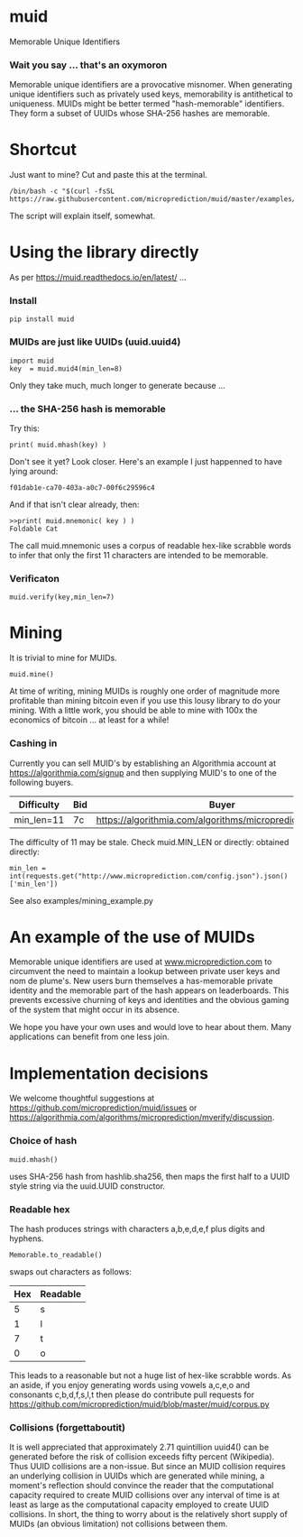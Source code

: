 # muid
Memorable Unique Identifiers 

### Wait you say ... that's an oxymoron

Memorable unique identifiers are a provocative misnomer. When generating 
unique identifiers such as privately used keys, memorability is antithetical
to uniqueness. MUIDs might be better termed "hash-memorable" identifiers. They form a subset of UUIDs whose SHA-256 hashes are memorable. 
 
# Shortcut 

Just want to mine? Cut and paste this at the terminal. 

    /bin/bash -c "$(curl -fsSL https://raw.githubusercontent.com/microprediction/muid/master/examples/mine_from_venv.sh)"
 
The script will explain itself, somewhat. 
 
# Using the library directly

As per https://muid.readthedocs.io/en/latest/ ...

### Install 

    pip install muid

### MUIDs are just like UUIDs  (uuid.uuid4)
 
    import muid
    key  = muid.muid4(min_len=8)  
    
Only they take much, much longer to generate because ...
 
### ... the SHA-256 hash is memorable 
    
Try this:
    
    print( muid.mhash(key) )    
    
Don't see it yet? Look closer. Here's an example I just happenned to have lying around:

    f01dab1e-ca70-403a-a0c7-00f6c29596c4

And if that isn't clear already, then:

    >>print( muid.mnemonic( key ) )
    Foldable Cat  
    
The call muid.mnemonic uses a corpus of readable hex-like scrabble words to infer that only the first 11 characters
are intended to be memorable. 

### Verificaton 

    muid.verify(key,min_len=7)

# Mining 

It is trivial to mine for MUIDs. 
    
    muid.mine()
    
At time of writing, mining MUIDs is roughly one order of magnitude more profitable than mining bitcoin even if you use this 
lousy library to do your mining. With a little work, you should be able to mine with 100x the economics of bitcoin ... at least
for a while! 
    
### Cashing in 

Currently you can sell MUID's by establishing an Algorithmia account at https://algorithmia.com/signup and then 
supplying MUID's to one of the following buyers. 

  | Difficulty |  Bid  |  Buyer                                                      |
  |------------|-------|-------------------------------------------------------------|
  | min_len=11 | 7c    | https://algorithmia.com/algorithms/microprediction/mverify  |

The difficulty of 11 may be stale. Check muid.MIN_LEN or directly: 
obtained directly:

    min_len = int(requests.get("http://www.microprediction.com/config.json").json()['min_len'])

See also examples/mining_example.py  

# An example of the use of MUIDs 

Memorable unique identifiers are used at www.microprediction.com to circumvent the need to maintain a lookup
between private user keys and nom de plume's. New users burn themselves a 
has-memorable private identity and the memorable part of the hash appears on leaderboards. This prevents excessive churning of
keys and identities and the obvious gaming of the system that might occur in its absence. 
 
We hope you have your own uses and would love to hear about them. Many applications can benefit
from one less join. 
    
# Implementation decisions 

We welcome thoughtful suggestions at https://github.com/microprediction/muid/issues or https://algorithmia.com/algorithms/microprediction/mverify/discussion. 

### Choice of hash    

    muid.mhash() 
    
uses SHA-256 hash from hashlib.sha256, then maps the first half to a UUID style string via the uuid.UUID constructor.  

### Readable hex
    
The hash produces strings with characters a,b,e,d,e,f plus digits and hyphens. 

    Memorable.to_readable()
 
swaps out characters as follows:

  | Hex  | Readable  |
  |------|-----------|
  | 5    |s          |
  | 1    |l          |
  | 7    |t          |
  | 0    |o          | 
  
This leads to a reasonable but not a huge list of hex-like scrabble words. As an aside, if you enjoy
generating words using vowels a,c,e,o and consonants c,b,d,f,s,l,t then please do contribute pull requests for https://github.com/microprediction/muid/blob/master/muid/corpus.py

   
### Collisions (forgettaboutit) 

It is well appreciated that approximately 2.71 quintillion uuid4() can be generated before the risk of collision exceeds fifty percent (Wikipedia). Thus UUID collisions
are a non-issue. But since an MUID collision requires an underlying collision in UUIDs which are generated while mining, a moment's reflection should convince the reader
that the computational capacity required to create MUID collisions over any interval of time is at least as large as the computational capacity employed 
to create UUID collisions. In short, the thing to worry about is the relatively short supply of MUIDs (an obvious limitation) not collisions between them. 
 
  



